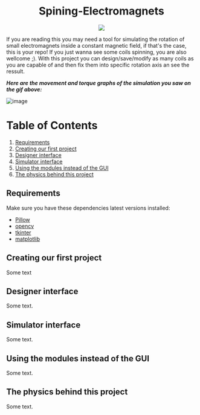 <h1 align="center">Spining-Electromagnets</h1>
<p align="center">
   <img src="https://user-images.githubusercontent.com/94434464/169480385-5ee39d04-f095-4238-9b4b-8fc7093d3711.gif">
</p>
If you are reading this you may need a tool for simulating the rotation of small electromagnets inside a constant magnetic field, if that's the case, this is your repo! If you just wanna see some coils spinning, you are also wellcome ;). With this project you can design/save/modify as many coils as you are capable of and then fix them into specific rotation axis an see the ressult.

***Here are the movement and torque graphs of the simulation you saw on the gif above:***

![image](https://user-images.githubusercontent.com/94434464/169485552-86ac1055-03e1-4be5-a56b-49fd782018fa.png)

# Table of Contents

1. [Requirements](#requirements)
2. [Creating our first project](#creating-our-first-project)
3. [Designer interface](#designer-interface)
4. [Simulator interface](#simulator-interface)
5. [Using the modules instead of the GUI](#using-the-modules-instead-of-the-gui)
6. [The physics behind this project](#the-physics-behind-this-project)

## Requirements
Make sure you have these dependencies latest versions installed:

- [Pillow](https://pillow.readthedocs.io/en/stable/installation.html)
- [opencv](https://pypi.org/project/opencv-python/)
- [tkinter](https://www.tutorialspoint.com/how-to-install-tkinter-in-python)
- [matplotlib](https://matplotlib.org/stable/users/installing/index.html)
## Creating our first project
Some text
## Designer interface
Some text.
## Simulator interface
Some text.
## Using the modules instead of the GUI
Some text.
## The physics behind this project
Some text.
